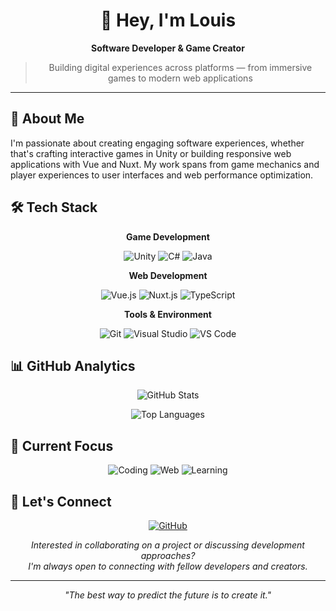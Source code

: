 <div align="center">

# 👋 Hey, I'm Louis

**Software Developer & Game Creator**

> Building digital experiences across platforms — from immersive games to modern web applications

</div>

---

## 🚀 About Me

I'm passionate about creating engaging software experiences, whether that's crafting interactive games in Unity or building responsive web applications with Vue and Nuxt. My work spans from game mechanics and player experiences to user interfaces and web performance optimization.

## 🛠️ Tech Stack

<div align="center">

**Game Development**

![Unity](https://img.shields.io/badge/Unity-000000?style=for-the-badge&logo=unity&logoColor=white)
![C#](https://img.shields.io/badge/C%23-239120?style=for-the-badge&logo=c-sharp&logoColor=white)
![Java](https://img.shields.io/badge/Java-ED8B00?style=for-the-badge&logo=openjdk&logoColor=white)

**Web Development**

![Vue.js](https://img.shields.io/badge/Vue.js-35495E?style=for-the-badge&logo=vue.js&logoColor=4FC08D)
![Nuxt.js](https://img.shields.io/badge/Nuxt.js-00C58E?style=for-the-badge&logo=nuxt.js&logoColor=white)
![TypeScript](https://img.shields.io/badge/TypeScript-007ACC?style=for-the-badge&logo=typescript&logoColor=white)

**Tools & Environment**

![Git](https://img.shields.io/badge/Git-F05032?style=for-the-badge&logo=git&logoColor=white)
![Visual Studio](https://img.shields.io/badge/Visual%20Studio-5C2D91?style=for-the-badge&logo=visual-studio&logoColor=white)
![VS Code](https://img.shields.io/badge/VS%20Code-0078D4?style=for-the-badge&logo=visual-studio-code&logoColor=white)

</div>

## 📊 GitHub Analytics

<div align="center">

![GitHub Stats](https://github-readme-stats.vercel.app/api?username=TinxLD&show_icons=true&theme=dark&hide_border=true&bg_color=0d1117&title_color=58a6ff&icon_color=58a6ff&text_color=c9d1d9&count_private=true)

![Top Languages](https://github-readme-stats.vercel.app/api/top-langs/?username=TinxLD&layout=compact&theme=dark&hide_border=true&bg_color=0d1117&title_color=58a6ff&text_color=c9d1d9&langs_count=8)


</div>

## 🎯 Current Focus

<div align="center">

![Coding](https://img.shields.io/badge/🎮_Game_Development-Unity_&_C%23-blueviolet?style=flat-square)
![Web](https://img.shields.io/badge/🌐_Web_Development-Vue_&_Nuxt-success?style=flat-square)
![Learning](https://img.shields.io/badge/📚_Always_Learning-New_Technologies-orange?style=flat-square)

</div>

## 🤝 Let's Connect

<div align="center">

[![GitHub](https://img.shields.io/badge/GitHub-TinxLD-181717?style=for-the-badge&logo=github&logoColor=white)](https://github.com/TinxLD)

*Interested in collaborating on a project or discussing development approaches?*  
*I'm always open to connecting with fellow developers and creators.*

</div>

---

<div align="center">

*"The best way to predict the future is to create it."*

</div>
